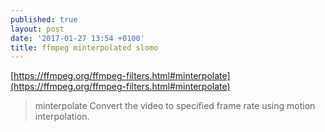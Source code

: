 ```yaml
---
published: true
layout: post
date: '2017-01-27 13:54 +0100'
title: ffmpeg minterpolated slomo
---
```

[https://ffmpeg.org/ffmpeg-filters.html#minterpolate](https://ffmpeg.org/ffmpeg-filters.html#minterpolate)

> minterpolate
> Convert the video to specified frame rate using motion interpolation.

